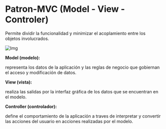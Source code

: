 # Patron-MVC (Model - View - Controler)

Permite dividir la funcionalidad y minimizar el acoplamiento entre los objetos involucrados.

![Img]()

__Model (modelo):__

representa los datos de la aplicación y las reglas de negocio que gobiernan el acceso y modificación de datos.

__View (vista):__

realiza las salidas por la interfaz gráfica de los datos que se encuentran en el modelo.

__Controller (controlador):__

define el comportamiento de la aplicación a traves de interpretar y convertir las acciones del usuario en acciones realizadas por el modelo.
